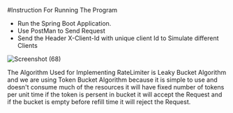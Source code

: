 #Instruction For Running The Program
* Run the Spring Boot Application.
* Use PostMan to Send Request
* Send the Header X-Client-Id with unique client Id to Simulate different Clients

![Screenshot (68)](https://github.com/user-attachments/assets/73ab7dde-8c5b-42b9-a6b4-776ef3699772)

The Algorithm Used for Implementing RateLimiter is Leaky Bucket Algorithm and we are using Token Bucket Algorithm because it is simple to use and doesn't consume much of the resources
it will have fixed number of tokens per unit time if the token is persent in bucket it will accept the Request and if the bucket is empty before refill time it will reject the Request.
